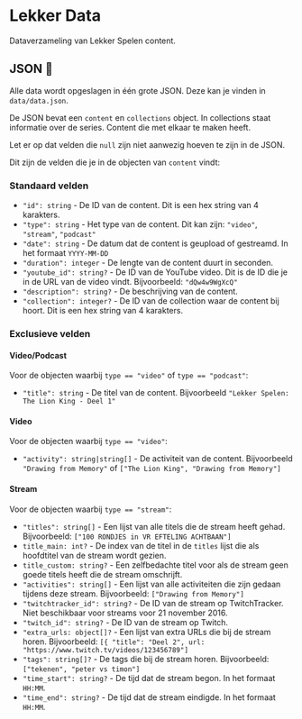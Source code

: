 # Lekker Data

Dataverzameling van Lekker Spelen content.

## JSON 🎈

Alle data wordt opgeslagen in één grote JSON. Deze kan je vinden in `data/data.json`.

De JSON bevat een `content` en `collections` object. In collections staat informatie over de series. Content die met elkaar te maken heeft.

Let er op dat velden die `null` zijn niet aanwezig hoeven te zijn in de JSON.

Dit zijn de velden die je in de objecten van `content` vindt:

### Standaard velden

* `"id": string` - De ID van de content. Dit is een hex string van 4 karakters.
* `"type": string` - Het type van de content. Dit kan zijn: `"video"`, `"stream"`, `"podcast"`
* `"date": string` - De datum dat de content is geupload of gestreamd. In het formaat `YYYY-MM-DD`
* `"duration": integer` - De lengte van de content duurt in seconden.
* `"youtube_id": string?` - De ID van de YouTube video. Dit is de ID die je in de URL van de video vindt. Bijvoorbeeld: `"dQw4w9WgXcQ"`
* `"description": string?` - De beschrijving van de content.
* `"collection": integer?` - De ID van de collection waar de content bij hoort. Dit is een hex string van 4 karakters.

### Exclusieve velden


#### Video/Podcast

Voor de objecten waarbij `type == "video"` of `type == "podcast"`:

* `"title": string` - De titel van de content. Bijvoorbeeld `"Lekker Spelen: The Lion King - Deel 1"`

#### Video

Voor de objecten waarbij `type == "video"`:

* `"activity": string|string[]` - De activiteit van de content. Bijvoorbeeld `"Drawing from Memory"` of `["The Lion King", "Drawing from Memory"]`

#### Stream

Voor de objecten waarbij `type == "stream"`:

* `"titles": string[]` - Een lijst van alle titels die de stream heeft gehad. Bijvoorbeeld: `["100 RONDJES in VR EFTELING ACHTBAAN"]`
* `title_main: int?` - De index van de titel in de `titles` lijst die als hoofdtitel van de stream wordt gezien.
* `title_custom: string?` - Een zelfbedachte titel voor als de stream geen goede titels heeft die de stream omschrijft.
* `"activities": string[]` - Een lijst van alle activiteiten die zijn gedaan tijdens deze stream. Bijvoorbeeld: `["Drawing from Memory"]`
* `"twitchtracker_id": string?` - De ID van de stream op TwitchTracker. Niet beschikbaar voor streams voor 21 november 2016.
* `"twitch_id": string?` - De ID van de stream op Twitch.
* `"extra_urls: object[]?` - Een lijst van extra URLs die bij de stream horen. Bijvoorbeeld: `[{ "title": "Deel 2", url: "https://www.twitch.tv/videos/123456789"]`
* `"tags": string[]?` - De tags die bij de stream horen. Bijvoorbeeld: `["tekenen", "peter vs timon"]`
* `"time_start": string?` - De tijd dat de stream begon. In het formaat `HH:MM`.
* `"time_end": string?` - De tijd dat de stream eindigde. In het formaat `HH:MM`.